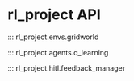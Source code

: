 # rl_project API

::: rl_project.envs.gridworld

::: rl_project.agents.q_learning

::: rl_project.hitl.feedback_manager
